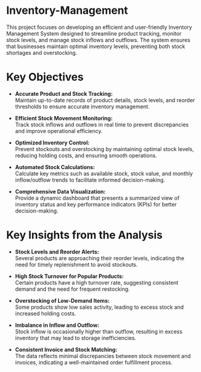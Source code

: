 # Inventory-Management
This project focuses on developing an efficient and user-friendly Inventory Management System designed to streamline product tracking, monitor stock levels, and manage stock inflows and outflows. The system ensures that businesses maintain optimal inventory levels, preventing both stock shortages and overstocking.

# Key Objectives

- **Accurate Product and Stock Tracking:**  
  Maintain up-to-date records of product details, stock levels, and reorder thresholds to ensure accurate inventory management.  

- **Efficient Stock Movement Monitoring:**  
  Track stock inflows and outflows in real time to prevent discrepancies and improve operational efficiency.  

- **Optimized Inventory Control:**  
  Prevent stockouts and overstocking by maintaining optimal stock levels, reducing holding costs, and ensuring smooth operations.  

- **Automated Stock Calculations:**  
  Calculate key metrics such as available stock, stock value, and monthly inflow/outflow trends to facilitate informed decision-making.  

- **Comprehensive Data Visualization:**  
  Provide a dynamic dashboard that presents a summarized view of inventory status and key performance indicators (KPIs) for better decision-making.

# Key Insights from the Analysis

- **Stock Levels and Reorder Alerts:**  
  Several products are approaching their reorder levels, indicating the need for timely replenishment to avoid stockouts.  

- **High Stock Turnover for Popular Products:**  
  Certain products have a high turnover rate, suggesting consistent demand and the need for frequent restocking.  

- **Overstocking of Low-Demand Items:**  
  Some products show low sales activity, leading to excess stock and increased holding costs.  

- **Imbalance in Inflow and Outflow:**  
  Stock inflow is occasionally higher than outflow, resulting in excess inventory that may lead to storage inefficiencies.  

- **Consistent Invoice and Stock Matching:**  
  The data reflects minimal discrepancies between stock movement and invoices, indicating a well-maintained order fulfillment process.
